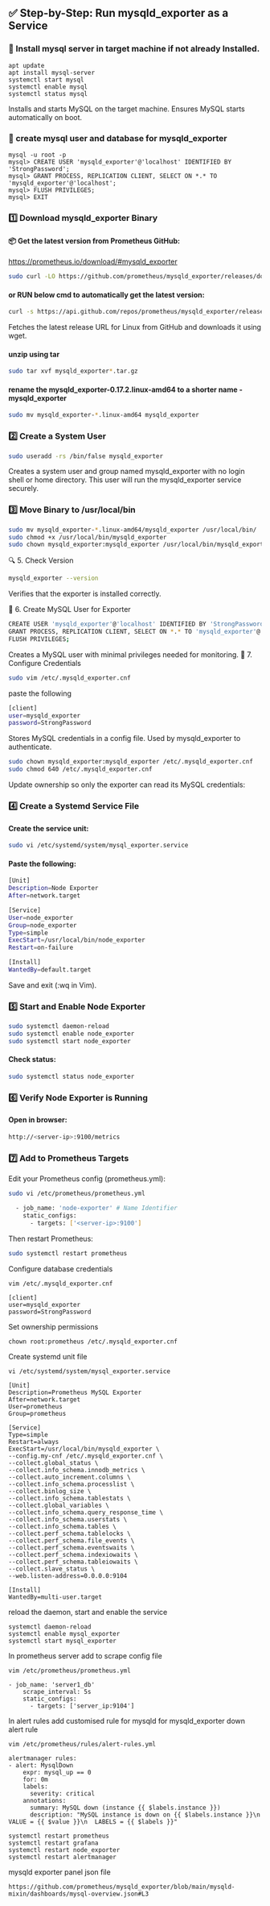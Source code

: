 ## ✅ Step-by-Step: Run mysqld_exporter as a Service

### 🐬 Install mysql server in target machine if not already Installed.
```
apt update
apt install mysql-server
systemctl start mysql
systemctl enable mysql
systemctl status mysql
```
Installs and starts MySQL on the target machine.
Ensures MySQL starts automatically on boot.

### 📝 create mysql user and database for mysqld_exporter
```
mysql -u root -p
mysql> CREATE USER 'mysqld_exporter'@'localhost' IDENTIFIED BY 'StrongPassword';
mysql> GRANT PROCESS, REPLICATION CLIENT, SELECT ON *.* TO 'mysqld_exporter'@'localhost';
mysql> FLUSH PRIVILEGES;
mysql> EXIT
```

### 1️⃣ Download mysqld_exporter Binary
#### 📦 Get the latest version from Prometheus GitHub:
https://prometheus.io/download/#mysqld_exporter
```sh
sudo curl -LO https://github.com/prometheus/mysqld_exporter/releases/download/v0.17.2/mysqld_exporter-0.17.2.linux-amd64.tar.gz
```
#### or RUN below cmd to automatically get the latest version:
```sh
curl -s https://api.github.com/repos/prometheus/mysqld_exporter/releases/latest | grep browser_download_url | grep linux-amd64 | cut -d '"' -f 4 | wget -qi -
```
Fetches the latest release URL for Linux from GitHub and downloads it using wget.
#### unzip using tar
```sh
sudo tar xvf mysqld_exporter*.tar.gz
```
#### rename the mysqld_exporter-0.17.2.linux-amd64 to a shorter name - mysqld_exporter
```sh
sudo mv mysqld_exporter-*.linux-amd64 mysqld_exporter
```
### 2️⃣ Create a System User
```sh
sudo useradd -rs /bin/false mysqld_exporter
```
Creates a system user and group named mysqld_exporter with no login shell or home directory.
This user will run the mysqld_exporter service securely.
### 3️⃣ Move Binary to /usr/local/bin

```sh
sudo mv mysqld_exporter-*.linux-amd64/mysqld_exporter /usr/local/bin/
sudo chmod +x /usr/local/bin/mysqld_exporter
sudo chown mysqld_exporter:mysqld_exporter /usr/local/bin/mysqld_exporter
```
🔍 5. Check Version
```sh
mysqld_exporter --version
```
Verifies that the exporter is installed correctly.

🔐 6. Create MySQL User for Exporter
```sh
CREATE USER 'mysqld_exporter'@'localhost' IDENTIFIED BY 'StrongPassword';
GRANT PROCESS, REPLICATION CLIENT, SELECT ON *.* TO 'mysqld_exporter'@'localhost';
FLUSH PRIVILEGES;
```
Creates a MySQL user with minimal privileges needed for monitoring.
📝 7. Configure Credentials
```sh
sudo vim /etc/.mysqld_exporter.cnf
```
paste the following
```sh
[client]
user=mysqld_exporter
password=StrongPassword
```
Stores MySQL credentials in a config file.
Used by mysqld_exporter to authenticate.
```sh
sudo chown mysqld_exporter:mysqld_exporter /etc/.mysqld_exporter.cnf
sudo chmod 640 /etc/.mysqld_exporter.cnf
```
Update ownership so only the exporter can read its MySQL credentials:
### 4️⃣ Create a Systemd Service File
#### Create the service unit:

```sh
sudo vi /etc/systemd/system/mysql_exporter.service
```
#### Paste the following:

```sh
[Unit]
Description=Node Exporter
After=network.target

[Service]
User=node_exporter
Group=node_exporter
Type=simple
ExecStart=/usr/local/bin/node_exporter
Restart=on-failure

[Install]
WantedBy=default.target
```
Save and exit (:wq in Vim).
### 5️⃣ Start and Enable Node Exporter
```sh
sudo systemctl daemon-reload
sudo systemctl enable node_exporter
sudo systemctl start node_exporter
```
#### Check status:

```sh
sudo systemctl status node_exporter
```
### 6️⃣ Verify Node Exporter is Running
#### Open in browser:

```sh
http://<server-ip>:9100/metrics
```
### 7️⃣ Add to Prometheus Targets
Edit your Prometheus config (prometheus.yml):
```sh
sudo vi /etc/prometheus/prometheus.yml
```

```sh
  - job_name: 'node-exporter' # Name Identifier
    static_configs:
      - targets: ['<server-ip>:9100']
```
Then restart Prometheus:

```sh
sudo systemctl restart prometheus
```



Configure database credentials
```
vim /etc/.mysqld_exporter.cnf
```
```
[client]
user=mysqld_exporter
password=StrongPassword
```
Set ownership permissions
```
chown root:prometheus /etc/.mysqld_exporter.cnf
```
Create systemd unit file
```
vi /etc/systemd/system/mysql_exporter.service
```
```
[Unit]
Description=Prometheus MySQL Exporter
After=network.target
User=prometheus
Group=prometheus
 
[Service]
Type=simple
Restart=always
ExecStart=/usr/local/bin/mysqld_exporter \
--config.my-cnf /etc/.mysqld_exporter.cnf \
--collect.global_status \
--collect.info_schema.innodb_metrics \
--collect.auto_increment.columns \
--collect.info_schema.processlist \
--collect.binlog_size \
--collect.info_schema.tablestats \
--collect.global_variables \
--collect.info_schema.query_response_time \
--collect.info_schema.userstats \
--collect.info_schema.tables \
--collect.perf_schema.tablelocks \
--collect.perf_schema.file_events \
--collect.perf_schema.eventswaits \
--collect.perf_schema.indexiowaits \
--collect.perf_schema.tableiowaits \
--collect.slave_status \
--web.listen-address=0.0.0.0:9104
 
[Install]
WantedBy=multi-user.target
```
reload the daemon, start and enable the service
```
systemctl daemon-reload
systemctl enable mysql_exporter
systemctl start mysql_exporter
```
 
In prometheus server add to scrape config file
```
vim /etc/prometheus/prometheus.yml
```
```
- job_name: 'server1_db'
    scrape_interval: 5s
    static_configs:
      - targets: ['server_ip:9104']
```
In alert rules add customised rule for mysqld
for mysqld_exporter down alert rule
```
vim /etc/prometheus/rules/alert-rules.yml
```
```
alertmanager rules:
- alert: MysqlDown
    expr: mysql_up == 0
    for: 0m
    labels:
      severity: critical
    annotations:
      summary: MySQL down (instance {{ $labels.instance }})
      description: "MySQL instance is down on {{ $labels.instance }}\n  VALUE = {{ $value }}\n  LABELS = {{ $labels }}"
```
 
```
systemctl restart prometheus
systemctl restart grafana
systemctl restart node_exporter
systemctl restart alertmanager
```
 
mysqld exporter panel json file
```
https://github.com/prometheus/mysqld_exporter/blob/main/mysqld-mixin/dashboards/mysql-overview.json#L3
```
